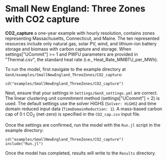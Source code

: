 # Small New England: Three Zones with CO2 capture

**CO2_capture** a one-year example with hourly resolution, contains zones representing Massachusetts, Connecticut, and Maine. The ten represented resources include only natural gas, solar PV, wind, and lithium-ion battery storage and biomass with carbon capture and storage. When settings["UCommit"] >= 1 and PWFU parameters are provided in "Thermal.csv", the standard heat rate (i.e., Heat_Rate_MMBTU_per_MWh). 

To run the model, first navigate to the example directory at `GenX/examples/SmallNewEngland_ThreeZones/CO2_capture`:

`cd("examples/SmallNewEngland_ThreeZones/CO2_capture")`
   
Next, ensure that your settings in `Settings/GenX_settings.yml` are correct.  The linear clustering unit commitment method (settings["UCommit"] = 2) is used. The default settings use the solver HiGHS (`Solver: HiGHS`) and time domain reduced input data (`TimeDomainReduction: 1`). A mass-based carbon cap of 0 t CO<sub>2</sub> (net-zero) is specified in the `CO2_cap.csv` input file. 

Once the settings are confirmed, run the model with the `Run.jl` script in the example directory:

`cd("examples/SmallNewEngland_ThreeZones/CO2_capture")`
`include("Run.jl")`

Once the model has completed, results will write to the `Results` directory.